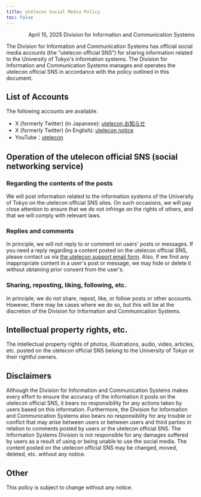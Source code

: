 ```yaml
---
title: utelecon Social Media Policy
toc: false
---
```


<div style="text-align: right;">April 15, 2025 Division for Information and Communication Systems</div>

The Division for Information and Communication Systems has official social media accounts (the “utelecon official SNS”) for sharing information related to the University of Tokyo's information systems. The Division for Information and Communication Systems manages and operates the utelecon official SNS in accordance with the policy outlined in this document.

## List of Accounts

The following accounts are available.
- X (formerly Twitter) (in Japanese): [utelecon お知らせ](https://x.com/utelecon_pr)
- X (formerly Twitter) (in English): [utelecon notice](https://x.com/utelecon_pr_en)
- YouTube：[utelecon](https://www.youtube.com/@utelecon/videos)

## Operation of the utelecon official SNS (social networking service)

### Regarding the contents of the posts
We will post information related to the information systems of the University of Tokyo on the utelecon official SNS sites. On such occasions, we will pay close attention to ensure that we do not infringe on the rights of others, and that we will comply with relevant laws.

### Replies and comments

In principle, we will not reply to or comment on users' posts or messages. If you need a reply regarding a content posted on the utelecon official SNS, please contact us via [the utelecon support email form](/support/#email-form). Also, if we find any inappropriate content in a user's post or message, we may hide or delete it without obtaining prior consent from the user's.

### Sharing, reposting, liking, following, etc.

In principle, we do not share, repost, like, or follow posts or other accounts. However, there may be cases where we do so, but this will be at the discretion of the Division for Information and Communication Systems.

## Intellectual property rights, etc.

The intellectual property rights of photos, illustrations, audio, video, articles, etc. posted on the utelecon official SNS belong to the University of Tokyo or their rightful owners.


## Disclaimers

Although the Division for Information and Communication Systems makes every effort to ensure the accuracy of the information it posts on the utelecon official SNS, it bears no responsibility for any actions taken by users based on this information. Furthermore, the Division for Information and Communication Systems also bears no responsibility for any trouble or conflict that may arise between users or between users and third parties in relation to comments posted by users or the utelecon official SNS. The Information Systems Division is not responsible for any damages suffered by users as a result of using or being unable to use the social media. The content posted on the utelecon official SNS may be changed, moved, deleted, etc. without any notice.

## Other

This policy is subject to change without any notice.